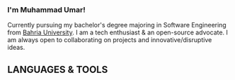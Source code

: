 ### I'm Muhammad Umar!

Currently pursuing my bachelor's degree majoring in Software Engineering from [Bahria University](https://www.bahria.edu.pk/). I am a tech enthusiast & an open-source advocate. I am always open to collaborating on projects and innovative/disruptive ideas.

## LANGUAGES & TOOLS

